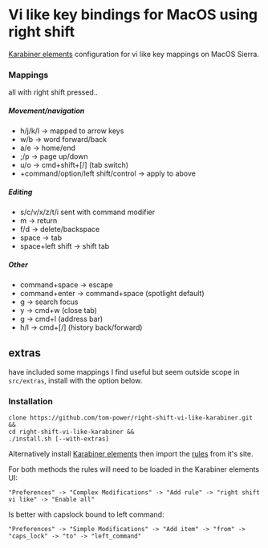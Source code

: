 # Vi like key bindings for MacOS using right shift

[Karabiner elements](https://github.com/tekezo/Karabiner-Elements) configuration for vi like key mappings on MacOS Sierra.

### Mappings

all with right shift pressed..

##### Movement/navigation
- h/j/k/l -> mapped to arrow keys
- w/b -> word forward/back
- a/e -> home/end
- ;/p -> page up/down
- u/o -> cmd+shift+[/] (tab switch)
- +command/option/left shift/control -> apply to above

##### Editing
- s/c/v/x/z/t/i sent with command modifier
- m -> return
- f/d -> delete/backspace
- space -> tab
- space+left shift -> shift tab

##### Other
- command+space -> escape
- command+enter -> command+space (spotlight default)
- g -> search focus
- y -> cmd+w (close tab)
- g -> cmd+l (address bar)
- h/l -> cmd+[/] (history back/forward)

## extras

have included some mappings I find useful but seem outside scope in `src/extras`, install with the option below.

### Installation

```
clone https://github.com/tom-power/right-shift-vi-like-karabiner.git &&
cd right-shift-vi-like-karabiner &&
./install.sh [--with-extras]
```

Alternatively install [Karabiner elements](https://pqrs.org/osx/karabiner/) then import the [rules](https://pqrs.org/osx/karabiner/complex_modifications/#right_shift_vi_like) from it's site.

For both methods the rules will need to be loaded in the Karabiner elements UI:

```"Preferences" -> "Complex Modifications" -> "Add rule" -> "right shift vi like" -> "Enable all"```

Is better with capslock bound to left command:

```"Preferences" -> "Simple Modifications" -> "Add item" -> "from" -> "caps_lock" -> "to" -> "left_command"```